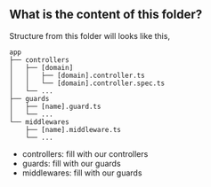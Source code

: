 ## What is the content of this folder?

Structure from this folder will looks like this,

```plaintext
app
├── controllers
│   ├── [domain]
│   │   ├── [domain].controller.ts
│   │   └── [domain].controller.spec.ts
│   └── ...
├── guards
│   ├── [name].guard.ts
│   └── ...
└── middlewares
    ├── [name].middleware.ts
    └── ...
```

- controllers: fill with our controllers
- guards: fill with our guards
- middlewares: fill with our guards

